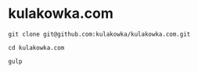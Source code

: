 kulakowka.com
=============

`git clone git@github.com:kulakowka/kulakowka.com.git`

`cd kulakowka.com`

`gulp`
